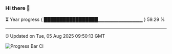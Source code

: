 ### Hi there 👋

⏳ Year progress { █████████████████▁▁▁▁▁▁▁▁▁▁▁▁▁ } 59.29 %

---

⏰ Updated on Tue, 05 Aug 2025 09:50:13 GMT

![Progress Bar CI](https://github.com/IshwaranRudhara/GIT-ACTION/workflows/Progress%20Bar%20CI/badge.svg)
